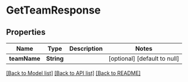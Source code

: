 # GetTeamResponse
## Properties

| Name | Type | Description | Notes |
|------------ | ------------- | ------------- | -------------|
| **teamName** | **String** |  | [optional] [default to null] |

[[Back to Model list]](../README.md#documentation-for-models) [[Back to API list]](../README.md#documentation-for-api-endpoints) [[Back to README]](../README.md)

